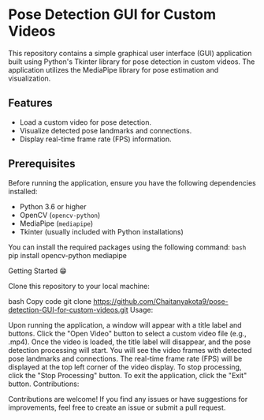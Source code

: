 # Pose Detection GUI for Custom Videos

This repository contains a simple graphical user interface (GUI) application built using Python's Tkinter library for pose detection in custom videos. The application utilizes the MediaPipe library for pose estimation and visualization.

## Features

- Load a custom video for pose detection.
- Visualize detected pose landmarks and connections.
- Display real-time frame rate (FPS) information.

## Prerequisites

Before running the application, ensure you have the following dependencies installed:

- Python 3.6 or higher
- OpenCV (`opencv-python`)
- MediaPipe (`mediapipe`)
- Tkinter (usually included with Python installations)

You can install the required packages using the following command:
```bash```
pip install opencv-python mediapipe

Getting Started 😁

Clone this repository to your local machine:

bash
Copy code
git clone https://github.com/Chaitanyakota9/pose-detection-GUI-for-custom-videos.git
Usage:

Upon running the application, a window will appear with a title label and buttons.
Click the "Open Video" button to select a custom video file (e.g., .mp4).
Once the video is loaded, the title label will disappear, and the pose detection processing will start.
You will see the video frames with detected pose landmarks and connections.
The real-time frame rate (FPS) will be displayed at the top left corner of the video display.
To stop processing, click the "Stop Processing" button.
To exit the application, click the "Exit" button.
Contributions:

Contributions are welcome! If you find any issues or have suggestions for improvements, feel free to create an issue or submit a pull request.
